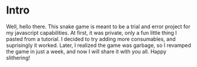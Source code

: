 # Intro
Well, hello there. This snake game is meant to be a trial and error project for my javascript capabilities. At first, it was private, only a fun little thing I pasted from a tutorial. I decided to try adding more consumables, and suprisingly it worked. Later, I realized the game was garbage, so I revamped the game in just a week, and now I will share it with you all. Happy slithering!
